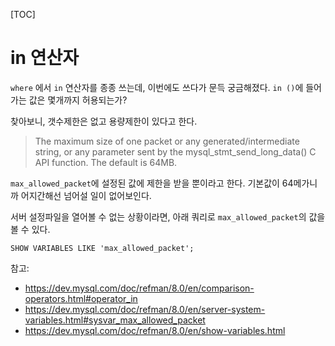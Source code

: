 [TOC]

# in 연산자

`where` 에서 `in` 연산자를 종종 쓰는데, 이번에도 쓰다가 문득 궁금해졌다. `in ()`에 들어가는 값은 몇개까지 허용되는가?

찾아보니, 갯수제한은 없고 용량제한이 있다고 한다.

>The maximum size of one packet or any generated/intermediate string, or any parameter sent by the mysql_stmt_send_long_data() C API function. The default is 64MB.

 `max_allowed_packet`에 설정된 값에 제한을 받을 뿐이라고 한다. 기본값이 64메가니까 어지간해선 넘어설 일이 없어보인다.

서버 설정파일을 열어볼 수 없는 상황이라면, 아래 쿼리로 `max_allowed_packet`의 값을 볼 수 있다.

```
SHOW VARIABLES LIKE 'max_allowed_packet';
```

참고:
- https://dev.mysql.com/doc/refman/8.0/en/comparison-operators.html#operator_in
- https://dev.mysql.com/doc/refman/8.0/en/server-system-variables.html#sysvar_max_allowed_packet
- https://dev.mysql.com/doc/refman/8.0/en/show-variables.html

